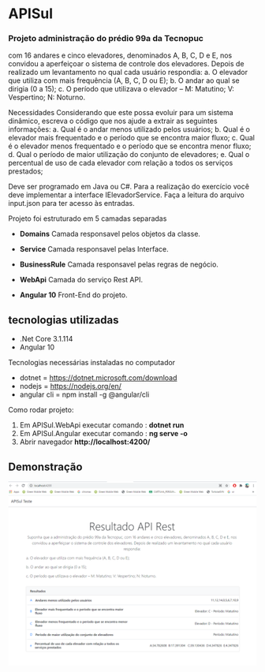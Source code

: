 # APISul


### Projeto administração do prédio 99a da Tecnopuc
com 16 andares e cinco elevadores, denominados A, B, C, D e E, nos convidou a aperfeiçoar o sistema de controle dos elevadores. Depois de realizado um levantamento no qual cada usuário respondia:
a. O elevador que utiliza com mais frequência (A, B, C, D ou E);
b. O andar ao qual se dirigia (0 a 15);
c. O período que utilizava o elevador – M: Matutino; V: Vespertino; N: Noturno.

Necessidades
Considerando que este possa evoluir para um sistema dinâmico, escreva o código que nos ajude a extrair as seguintes informações:
a. Qual é o andar menos utilizado pelos usuários;
b. Qual é o elevador mais frequentado e o período que se encontra maior fluxo;
c. Qual é o elevador menos frequentado e o período que se encontra menor fluxo;
d. Qual o período de maior utilização do conjunto de elevadores;
e. Qual o percentual de uso de cada elevador com relação a todos os serviços prestados;

Deve ser programado em Java ou C#.
Para a realização do exercício você deve implementar a interface IElevadorService.
Faça a leitura do arquivo input.json para ter acesso às entradas.


Projeto foi estruturado em 5 camadas separadas

- **Domains**
Camada responsavel pelos objetos da classe.

- **Service**
Camada responsavel pelas Interface.

- **BusinessRule**
Camada responsavel pelas regras de negócio.

- **WebApi**
Camada do serviço Rest API.

- **Angular 10**
Front-End do projeto.

## tecnologias utilizadas
- .Net Core 3.1.114
- Angular 10

Tecnologias necessárias instaladas no computador
- dotnet = https://dotnet.microsoft.com/download
- nodejs = https://nodejs.org/en/
- angular cli = npm install -g @angular/cli

Como rodar projeto:
1) Em APISul.WebApi executar comando : **dotnet run**
2) Em APISul.Angular executar comando :  **ng serve -o**
3) Abrir navegador **http://localhost:4200/**

## Demonstração
<img src="https://github.com/davidsretzlaff/APISul/blob/master/APISul/Capturar.PNG?raw=true" alt="My cool logo"/>

